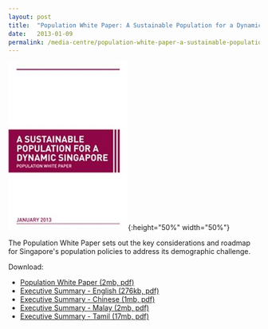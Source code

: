 ```yaml
---
layout: post
title:  "Population White Paper: A Sustainable Population for a Dynamic Singapore"
date:   2013-01-09
permalink: /media-centre/population-white-paper-a-sustainable-population-for-a-dynamic-singapore
---
```

![test image size](/images/PublicationImages/population-white-paper-cover-tmb-small.jpg){:height="50%" width="50%"}

The Population White Paper sets out the key considerations and roadmap for Singapore's population policies to address its demographic challenge.

Download:

* [Population White Paper (2mb, pdf)](https://github.com/isomerpages/isomerpages-stratgroup/raw/master/images/PublicationImages/chart7.png.pdf)
* [Executive Summary - English (276kb, pdf)](https://github.com/isomerpages/isomerpages-stratgroup/raw/master/images/PublicationImages/exec-summary-english.pdf)
* [Executive Summary - Chinese (1mb, pdf)](https://github.com/isomerpages/isomerpages-stratgroup/raw/master/images/PublicationImages/exec-summary-chinese.pdf)
* [Executive Summary - Malay (2mb, pdf)](https://github.com/isomerpages/isomerpages-stratgroup/raw/master/images/PublicationImages/exec-summary-malay.pdf)
* [Executive Summary - Tamil (17mb, pdf)](https://github.com/isomerpages/isomerpages-stratgroup/raw/master/images/PublicationImages/exec-summary-tamil.pdf)
